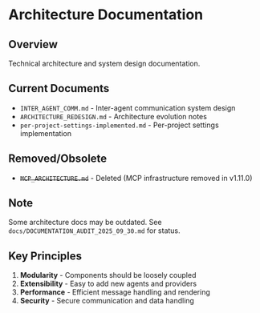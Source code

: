 # Architecture Documentation

## Overview
Technical architecture and system design documentation.

## Current Documents

- `INTER_AGENT_COMM.md` - Inter-agent communication system design
- `ARCHITECTURE_REDESIGN.md` - Architecture evolution notes
- `per-project-settings-implemented.md` - Per-project settings implementation

## Removed/Obsolete

- ~~`MCP_ARCHITECTURE.md`~~ - Deleted (MCP infrastructure removed in v1.11.0)

## Note
Some architecture docs may be outdated. See `docs/DOCUMENTATION_AUDIT_2025_09_30.md` for status.

## Key Principles

1. **Modularity** - Components should be loosely coupled
2. **Extensibility** - Easy to add new agents and providers
3. **Performance** - Efficient message handling and rendering
4. **Security** - Secure communication and data handling